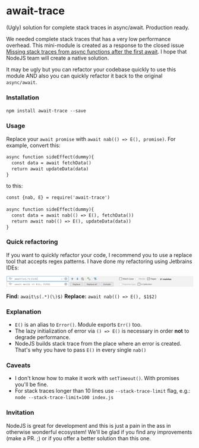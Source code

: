 # await-trace
(Ugly) solution for complete stack traces in async/await. Production ready.

We needed complete stack traces that has a very low performance overhead. 
This mini-module is created as a response to the closed issue [Missing stack traces from async functions after the first await](https://github.com/nodejs/node/issues/11865).
I hope that NodeJS team will create a native solution.

It may be ugly but you can refactor your codebase quickly to use this module AND also you can quickly refactor it back
to the original `async/await`.

### Installation

`npm install await-trace --save`

### Usage

Replace your `await promise` with `await nab(() => E(), promise)`. For example, convert this:

```
async function sideEffect(dummy){
  const data = await fetchData()
  return await updateData(data)
}
```

to this:
```
const {nab, E} = require('await-trace')

async function sideEffect(dummy){
  const data = await nab(() => E(), fetchData())
  return await nab(() => E(), updateData(data))
}
```

### Quick refactoring

If you want to quickly refactor your code, I recommend you to use a replace tool that accepts regex patterns.
I have done my refactoring using Jetbrains IDEs: 

![Replace with regex](./docs/regex-replace.png)

**Find:** `await\s(.*)(\)$)`
**Replace:** `await nab(() => E(), $1$2)` 

### Explanation

- `E()` is an alias to `Error()`. Module exports `Err()` too.
- The lazy initialization of error via `() => E()` is necessary in order **not** to degrade performance. 
- NodeJS builds stack trace from the place where an error is created. That's why you have to pass `E()` in every single `nab()`


### Caveats

- I don't know how to make it work with `setTimeout()`. With promises you'll be fine.
- For stack traces longer than 10 lines use `--stack-trace-limit` flag, e.g.:
  ```node --stack-trace-limit=100 index.js```

### Invitation

NodeJS is great for development and this is just a pain in the ass in otherwise wonderful ecosystem!
We'll be glad if you find any improvements (make a PR. ;) or if you offer a better solution than this one.
 

